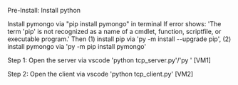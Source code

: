 Pre-Install:
Install python

Install pymongo via "pip install pymongo" in terminal
  If error shows: 'The term 'pip' is not recognized as a name of a cmdlet, function, scriptfile, or executable program.'
  Then (1) install pip via 'py -m install --upgrade pip', (2) install pymongo via 'py -m pip install pymongo'

Step 1: Open the server via vscode 'python tcp_server.py'/'py ' [VM1]

Step 2: Open the client via vscode 'python tcp_client.py' [VM2]
